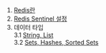 1. [Redis란](https://github.com/hyunbenny/study/blob/main/DB/Redis/1.Redis%EB%9E%80.md)
2. [Redis Sentinel 설정](https://github.com/hyunbenny/study/blob/main/DB/Redis/2.%EC%84%A4%EC%B9%98%20%EB%B0%8F%20%EC%84%A4%EC%A0%95.md)
3. 데이터 타입<br/>
  3.1 [String, List](https://github.com/hyunbenny/study/blob/main/DB/Redis/3.%EB%8D%B0%EC%9D%B4%ED%84%B0%ED%83%80%EC%9E%85(1).md)<br/>
  3.2 [Sets, Hashes, Sorted Sets](https://github.com/hyunbenny/study/blob/main/DB/Redis/4.%EB%8D%B0%EC%9D%B4%ED%84%B0%ED%83%80%EC%9E%85(2).md)<br/>
